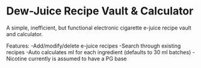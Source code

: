 # Dew-Juice Recipe Vault & Calculator
A simple, inefficient, but functional electronic cigarette e-juice recipe vault and calculator.

Features:
  -Add/modify/delete e-juice recipes
  -Search through existing recipes
  -Auto calculates ml for each ingredient (defaults to 30 ml batches)
  -Nicotine currently is assumed to have a PG base
